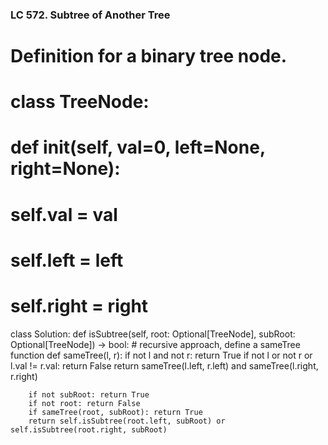 ### LC 572. Subtree of Another Tree
# Definition for a binary tree node.
# class TreeNode:
#     def __init__(self, val=0, left=None, right=None):
#         self.val = val
#         self.left = left
#         self.right = right
class Solution:
    def isSubtree(self, root: Optional[TreeNode], subRoot: Optional[TreeNode]) -> bool:
        # recursive approach, define a sameTree function
        def sameTree(l, r):
            if not l and not r: return True
            if not l or not r or l.val != r.val: return False
            return sameTree(l.left, r.left) and sameTree(l.right, r.right)
        
        if not subRoot: return True
        if not root: return False
        if sameTree(root, subRoot): return True
        return self.isSubtree(root.left, subRoot) or self.isSubtree(root.right, subRoot)